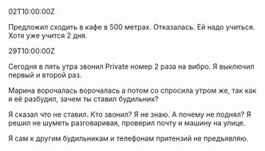 


02T10:00:00Z

Предложил сходить в кафе в 500 метрах. Отказалась. Ей надо учиться. Хотя уже учится 2 дня.


29T10:00:00Z

Сегодня в пять утра звонил Private номер 2 раза на вибро. Я выключил первый и второй раз.

Марина ворочалась ворочалась а потом со спросила утром же, так как я её разбудил, зачем ты ставил будильник?

Я сказал что не ставил. Кто звонил? Я не знаю. А почему не поднял? Я решил не шуметь разговаривая, проверил почту и машину на улице.

Я сам к другим будильникам и телефонам притензий не предъявляю.
